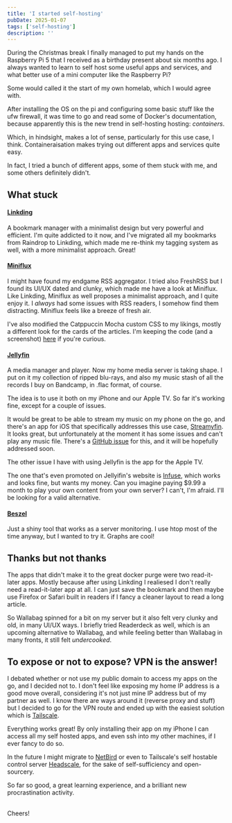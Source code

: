 ```yaml
---
title: 'I started self-hosting'
pubDate: 2025-01-07
tags: ['self-hosting']
description: ''
---
```


During the Christmas break I finally managed to put my hands on the Raspberry Pi 5 that I received as a birthday present about six months ago.
I always wanted to learn to self host some useful apps and services, and what better use of a mini computer like the Raspberry Pi? 

Some would called it the start of my own homelab, which I would agree with.

After installing the OS on the pi and configuring some basic stuff like the ufw firewall, it was time to go and read some of Docker's documentation, because apparently this is the new trend in self-hosting hosting: *containers*.

Which, in hindsight, makes a lot of sense, particularly for this use case, I think. Containeraisation makes trying out different apps and services quite easy.

In fact, I tried a bunch of different apps, some of them stuck with me, and some others definitely didn't.

## What stuck

#### [Linkding](https://linkding.link/)

A bookmark manager with a minimalist design but very powerful and efficient. I'm quite addicted to it now, and I've migrated all my bookmarks from Raindrop to Linkding, which made me re-think my tagging system as well, with a more minimalist approach. Great!

#### [Miniflux](https://miniflux.app/)

I might have found my endgame RSS aggregator. I tried also FreshRSS but I found its UI/UX dated and clunky, which made me have a look at Miniflux. Like Linkding, Miniflux as well proposes a minimalist approach, and I quite enjoy it. I *always* had some issues with RSS readers, I somehow find them distracting. Miniflux feels like a breeze of fresh air.

I've also modified the Catppuccin Mocha custom CSS to my likings, mostly a different look for the cards of the articles. I'm keeping the code (and a screenshot) [here](https://gist.github.com/mauromotion/ba4e9cf63fe82e3dcf73fdf89f2dc95c) if you're curious.

#### [Jellyfin](https://jellyfin.org/)

A media manager and player. Now my home media server is taking shape. I put on it my collection of ripped blu-rays, and also my music stash of all the records I buy on Bandcamp, in .flac format, of course.

The idea is to use it both on my iPhone and our Apple TV. So far it's working fine, except for a couple of issues. 

It would be great to be able to stream my music on my phone on the go, and there's an app for iOS that specifically addresses this use case, [Streamyfin](https://github.com/streamyfin/streamyfin). It looks great, but unfortunately at the moment it has some issues and can't play any music file. There's a [GitHub issue](https://github.com/streamyfin/streamyfin/issues/310) for this, and it will be hopefully addressed soon.

The other issue I have with using Jellyfin is the app for the Apple TV.

The one that's even promoted on Jellyifin's website is [Infuse](https://firecore.com/infuse), which works and looks fine, but wants my money.
Can you imagine paying $9.99 a month to play your own content from your own server? I can't, I'm afraid. I'll be looking for a valid alternative.

#### [Beszel](https://beszel.dev/)
Just a shiny tool that works as a server monitoring. I use htop most of the time anyway, but I wanted to try it. Graphs are cool!

## Thanks but not thanks

The apps that didn't make it to the great docker purge were two read-it-later apps. Mostly because after using Linkding I realiesed I don't really need a read-it-later app at all. I can just save the bookmark and then maybe use Firefox or Safari built in readers if I fancy a cleaner layout to read a long article.

So Wallabag spinned for a bit on my server but it also felt very clunky and old, in many UI/UX ways. I briefly tried Readerdeck as well, which is an upcoming alternative to Wallabag, and while feeling better than Wallabag in many fronts, it still felt *undercooked*.

## To expose or not to expose? VPN is the answer!

I debated whether or not use my public domain to access my apps on the go, and I decided not to. I don't feel like exposing my home IP address is a good move overall, considering it's not just mine IP address but of my partner as well. I know there are ways around it (reverse proxy and stuff) but I decided to go for the VPN route and ended up with the easiest solution which is [Tailscale](https://tailscale.com/).

Everything works great! By only installing their app on my iPhone I can access all my self hosted apps, and even ssh into my other machines, if I ever fancy to do so.

In the future I might migrate to [NetBird](https://netbird.io/) or even to Tailscale's self hostable control server [Headscale](https://headscale.net/stable/), for the sake of self-sufficiency and open-sourcery.

So far so good, a great learning experience, and a brilliant new procrastination activity.
<br>
<br>

Cheers!

